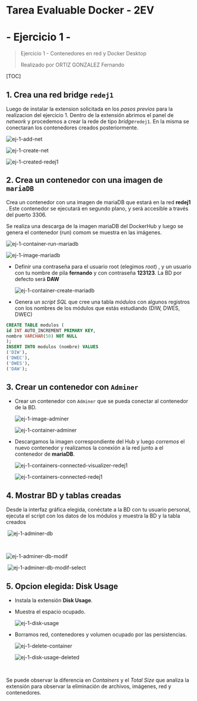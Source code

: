# Tarea Evaluable Docker - 2EV

#  - Ejercicio 1 -

> Ejercicio 1 - Contenedores en red y Docker
> Desktop
>
> Realizado por ORTIZ GONZALEZ Fernando

[TOC]

## 1. Crea una red bridge `redej1`

Luego de instalar la extension solicitada en los *pasos previos*  para la realizacion del ejercicio 1. Dentro de la extensión abrimos el panel de *network* y procedemos a crear la rede de tipo *bridge*`redej1`. En la misma se conectaran los contenedores creados posteriormente.



![ej-1-add-net](./ejercicio1.assets/ej-1-add-net.JPG)

![ej-1-create-net](./ejercicio1.assets/ej-1-create-net.JPG)

![ej-1-created-redej1](./ejercicio1.assets/ej-1-created-redej1.JPG)

## 2. Crea un contenedor con una imagen de ``mariaDB`` 

Crea un contenedor con una imagen de mariaDB que estará en la red **redej1** . Este contenedor se ejecutará en segundo plano, y será accesible a través del puerto 3306.

Se realiza una descarga de la imagen mariaDB del DockerHub y luego se genera el contenedor (*run*) comom se muestra en las imágenes.

![ej-1-container-run-mariadb](./ejercicio1.assets/ej-1-container-run-mariadb.JPG)

![ej-1-image-mariadb](./ejercicio1.assets/ej-1-image-mariadb.JPG)



- Definir una contraseña para el usuario root (elegimos *root*) , y un usuario con tu nombre de pila **fernando** y con contraseña **123123**. La BD por defecto será **DAW**

  

  ![ej-1-container-create-mariadb](./ejercicio1.assets/ej-1-container-create-mariadb.JPG)

  

- Genera un *script SQL* que cree una tabla *módulos* con algunos registros con los nombres de los módulos que estás estudiando (DIW, DWES, DWEC)

```sql
CREATE TABLE modulos (
id INT AUTO_INCREMENT PRIMARY KEY,
nombre VARCHAR(50) NOT NULL
);
INSERT INTO modulos (nombre) VALUES
('DIW'),
('DWEC'),
('DWES'),
('DAW');

```



## 3. Crear un contenedor con ``Adminer``

- Crear un contenedor con ``Adminer`` que se pueda conectar al contenedor de la BD.

  

  ![ej-1-image-adminer](./ejercicio1.assets/ej-1-image-adminer.JPG)

  ![ej-1-container-adminer](./ejercicio1.assets/ej-1-container-adminer.JPG)

- Descargamos la imagen correspondiente del Hub y luego *corremos* el nuevo contenedor y realizamos la conexión a la red junto a el contenedor de **mariaDB**.

  ![ej-1-containers-connected-visualizer-redej1](./ejercicio1.assets/ej-1-containers-connected-visualizer-redej1.JPG)

  ![ej-1-containers-connected-redej1](./ejercicio1.assets/ej-1-containers-connected-redej1.JPG)





## 4. Mostrar BD y tablas creadas

Desde la interfaz gráfica elegida, conéctate a la BD con tu usuario personal, ejecuta el script con los datos de los módulos y muestra la BD y la tabla creados

​		![ej-1-adminer-db](./ejercicio1.assets/ej-1-adminer-db.JPG)

​		

![ej-1-adminer-db-modif](./ejercicio1.assets/ej-1-adminer-db-modif.JPG)

​		![ej-1-adminer-db-modif-select](./ejercicio1.assets/ej-1-adminer-db-modif-select.JPG)



## 5. Opcion elegida: Disk Usage

- Instala la extensión **Disk Usage**. 

- Muestra el espacio ocupado.

  ![ej-1-disk-usage](./ejercicio1.assets/ej-1-disk-usage.JPG)

- Borramos red, contenedores y volumen ocupado por las persistencias.

  ![ej-1-delete-container](./ejercicio1.assets/ej-1-delete-container.JPG)

  ![ej-1-disk-usage-deleted](./ejercicio1.assets/ej-1-disk-usage-deleted.JPG)

​	

Se puede observar la diferencia en *Containers* y el *Total Size* que analiza la extensión para observar la eliminación de archivos, imágenes, red y contenedores.



